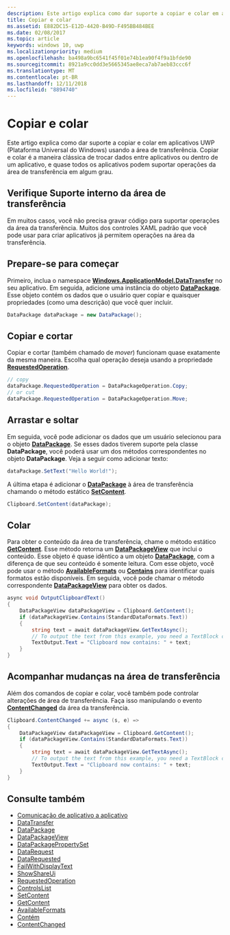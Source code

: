 ```yaml
---
description: Este artigo explica como dar suporte a copiar e colar em aplicativos da Plataforma Universal do Windows (UWP) usando a área de transferência.
title: Copiar e colar
ms.assetid: E882DC15-E12D-4420-B49D-F495BB484BEE
ms.date: 02/08/2017
ms.topic: article
keywords: windows 10, uwp
ms.localizationpriority: medium
ms.openlocfilehash: ba498a9bc6541f45f01e74b1ea90f4f9a1bfde90
ms.sourcegitcommit: 8921a9cc0dd3e5665345ae8eca7ab7aeb83ccc6f
ms.translationtype: MT
ms.contentlocale: pt-BR
ms.lasthandoff: 12/11/2018
ms.locfileid: "8894740"
---
```

# <a name="copy-and-paste"></a>Copiar e colar

Este artigo explica como dar suporte a copiar e colar em aplicativos UWP (Plataforma Universal do Windows) usando a área de transferência. Copiar e colar é a maneira clássica de trocar dados entre aplicativos ou dentro de um aplicativo, e quase todos os aplicativos podem suportar operações da área de transferência em algum grau.

## <a name="check-for-built-in-clipboard-support"></a>Verifique Suporte interno da área de transferência

Em muitos casos, você não precisa gravar código para suportar operações da área da transferência. Muitos dos controles XAML padrão que você pode usar para criar aplicativos já permitem operações na área da transferência. 

## <a name="get-set-up"></a>Prepare-se para começar

Primeiro, inclua o namespace [**Windows.ApplicationModel.DataTransfer**](https://msdn.microsoft.com/library/windows/apps/Windows.ApplicationModel.DataTransfer) no seu aplicativo. Em seguida, adicione uma instância do objeto [**DataPackage**](https://msdn.microsoft.com/library/windows/apps/Windows.ApplicationModel.DataTransfer.DataPackage). Esse objeto contém os dados que o usuário quer copiar e quaisquer propriedades (como uma descrição) que você quer incluir.

<!-- For some reason, the snippets in this file are all inline in the WDCML topic. Suggest moving to VS project with rest of snippets. -->
```cs
DataPackage dataPackage = new DataPackage();
```

<!-- AuthenticateAsync-->

## <a name="copy-and-cut"></a>Copiar e cortar

Copiar e cortar (também chamado de *mover*) funcionam quase exatamente da mesma maneira. Escolha qual operação deseja usando a propriedade [**RequestedOperation**](https://msdn.microsoft.com/library/windows/apps/Windows.ApplicationModel.DataTransfer.DataPackage.RequestedOperation).

```cs
// copy 
dataPackage.RequestedOperation = DataPackageOperation.Copy;
// or cut
dataPackage.RequestedOperation = DataPackageOperation.Move;
```
## <a name="drag-and-drop"></a>Arrastar e soltar

Em seguida, você pode adicionar os dados que um usuário selecionou para o objeto [**DataPackage**](https://msdn.microsoft.com/library/windows/apps/Windows.ApplicationModel.DataTransfer.DataPackage). Se esses dados tiverem suporte pela classe **DataPackage**, você poderá usar um dos métodos correspondentes no objeto **DataPackage**. Veja a seguir como adicionar texto:

```cs
dataPackage.SetText("Hello World!");
```

A última etapa é adicionar o [**DataPackage**](https://msdn.microsoft.com/library/windows/apps/Windows.ApplicationModel.DataTransfer.DataPackage) à área de transferência chamando o método estático [**SetContent**](https://msdn.microsoft.com/library/windows/apps/Windows.ApplicationModel.DataTransfer.Clipboard.SetContent(Windows.ApplicationModel.DataTransfer.DataPackage)).

```cs
Clipboard.SetContent(dataPackage);
```
## <a name="paste"></a>Colar

Para obter o conteúdo da área de transferência, chame o método estático [**GetContent**](https://msdn.microsoft.com/library/windows/apps/Windows.ApplicationModel.DataTransfer.Clipboard.GetContent). Esse método retorna um [**DataPackageView**](https://msdn.microsoft.com/library/windows/apps/Windows.ApplicationModel.DataTransfer.DataPackageView) que inclui o conteúdo. Esse objeto é quase idêntico a um objeto [**DataPackage**](https://msdn.microsoft.com/library/windows/apps/Windows.ApplicationModel.DataTransfer.DataPackage), com a diferença de que seu conteúdo é somente leitura. Com esse objeto, você pode usar o método [**AvailableFormats**](https://msdn.microsoft.com/library/windows/apps/Windows.ApplicationModel.DataTransfer.DataPackageView.AvailableFormats) ou [**Contains**](https://msdn.microsoft.com/library/windows/apps/Windows.ApplicationModel.DataTransfer.DataPackageView.Contains(System.String)) para identificar quais formatos estão disponíveis. Em seguida, você pode chamar o método correspondente [**DataPackageView**](https://msdn.microsoft.com/library/windows/apps/Windows.ApplicationModel.DataTransfer.DataPackageView) para obter os dados.

```cs
async void OutputClipboardText()
{
    DataPackageView dataPackageView = Clipboard.GetContent();
    if (dataPackageView.Contains(StandardDataFormats.Text))
    {
        string text = await dataPackageView.GetTextAsync();
        // To output the text from this example, you need a TextBlock control
        TextOutput.Text = "Clipboard now contains: " + text;
    }
}
```

## <a name="track-changes-to-the-clipboard"></a>Acompanhar mudanças na área de transferência

Além dos comandos de copiar e colar, você também pode controlar alterações de área de transferência. Faça isso manipulando o evento [**ContentChanged**](https://msdn.microsoft.com/library/windows/apps/Windows.ApplicationModel.DataTransfer.Clipboard.ContentChanged) da área da transferência.

```cs
Clipboard.ContentChanged += async (s, e) => 
{
    DataPackageView dataPackageView = Clipboard.GetContent();
    if (dataPackageView.Contains(StandardDataFormats.Text))
    {
        string text = await dataPackageView.GetTextAsync();
        // To output the text from this example, you need a TextBlock control
        TextOutput.Text = "Clipboard now contains: " + text;
    }
}
```

## <a name="see-also"></a>Consulte também

* [Comunicação de aplicativo a aplicativo](index.md)
* [DataTransfer](https://msdn.microsoft.com/library/windows/apps/windows.applicationmodel.datatransfer.aspx)
* [DataPackage](https://msdn.microsoft.com/library/windows/apps/windows.applicationmodel.datatransfer.datapackage.aspx)
* [DataPackageView](https://msdn.microsoft.com/library/windows/apps/windows.applicationmodel.datatransfer.datapackageview.aspx)
* [DataPackagePropertySet]( https://msdn.microsoft.com/library/windows/apps/windows.applicationmodel.datatransfer.datapackagepropertyset.aspx)
* [DataRequest](https://msdn.microsoft.com/library/windows/apps/windows.applicationmodel.datatransfer.datarequest.aspx) 
* [DataRequested]( https://msdn.microsoft.com/library/windows/apps/windows.applicationmodel.datatransfer.datatransfermanager.datarequested.aspx)
* [FailWithDisplayText](https://msdn.microsoft.com/library/windows/apps/windows.applicationmodel.datatransfer.datarequest.failwithdisplaytext.aspx)
* [ShowShareUi](https://msdn.microsoft.com/library/windows/apps/windows.applicationmodel.datatransfer.datatransfermanager.showshareui.aspx)
* [RequestedOperation](https://msdn.microsoft.com/library/windows/apps/windows.applicationmodel.datatransfer.datapackage.requestedoperation.aspx) 
* [ControlsList](https://msdn.microsoft.com/library/windows/apps/xaml/mt185406.aspx)
* [SetContent](https://msdn.microsoft.com/library/windows/apps/xaml/windows.applicationmodel.datatransfer.clipboard.setcontent.aspx)
* [GetContent](https://msdn.microsoft.com/library/windows/apps/xaml/windows.applicationmodel.datatransfer.clipboard.getcontent.aspx)
* [AvailableFormats](https://msdn.microsoft.com/library/windows/apps/windows.applicationmodel.datatransfer.datapackageview.availableformats.aspx)
* [Contém](https://msdn.microsoft.com/library/windows/apps/windows.applicationmodel.datatransfer.datapackageview.contains.aspx)
* [ContentChanged](https://msdn.microsoft.com/library/windows/apps/xaml/windows.applicationmodel.datatransfer.clipboard.contentchanged.aspx)

